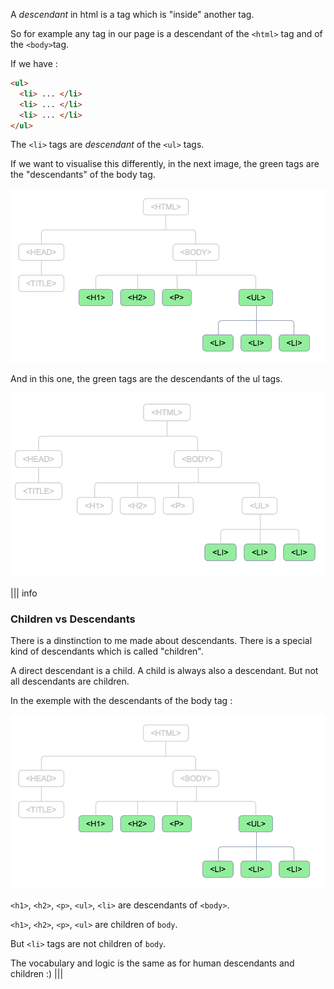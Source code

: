 A *descendant* in html is a tag which is "inside" another tag.

So for example any tag in our page is a descendant of the `<html>`
 tag and of the `<body>`tag.
 
If we have :

```html
<ul>
  <li> ... </li>
  <li> ... </li>
  <li> ... </li>
</ul>
```

The `<li>` tags are *descendant* of the `<ul>` tags.

If we want to visualise this differently, in the next image, the green tags are the "descendants" of the body tag.

![](.guides/img/illu4.png)

And in this one, the green tags are the descendants of the ul tags.

![](.guides/img/illu5.png)

||| info
### Children vs Descendants
There is a dinstinction to me made about descendants. There is a special kind of descendants which is called "children".

A direct descendant is a child.
A child is always also a descendant.
But not all descendants are children.

In the exemple with the descendants of the body tag :

![](.guides/img/illu4.png)

`<h1>`, `<h2>`, `<p>`, `<ul>`, `<li>` are descendants of `<body>`.

`<h1>`, `<h2>`, `<p>`, `<ul>`  are children of `body`.

But `<li>` tags are not children of `body`.

The vocabulary and logic is the same as for human descendants and children :)
|||